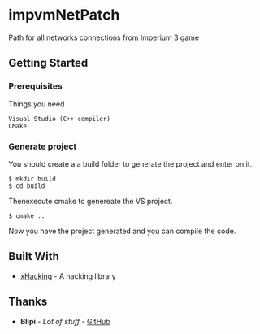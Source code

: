 # impvmNetPatch

Path for all networks connections from Imperium 3 game

## Getting Started

### Prerequisites

Things you need

```
Visual Studio (C++ compiler)
CMake
```

### Generate project

You should create a a build folder to generate the project and enter on it.

```
$ mkdir build
$ cd build
```

Thenexecute cmake to genereate the VS project.
```
$ cmake ..
```

Now you have the project generated and you can compile the code.

## Built With
* [xHacking](https://github.com/gpascualg/xHacking) - A hacking library

## Thanks

* **Blipi** - *Lot of stuff* - [GitHub](https://github.com/gpascualg/xHacking)

